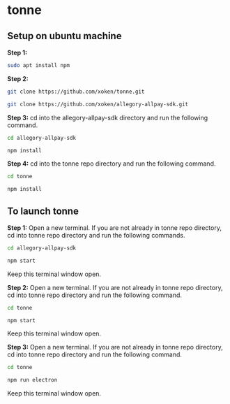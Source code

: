 # tonne

## Setup on ubuntu machine

**Step 1:**

```bash
sudo apt install npm
```

**Step 2:**

```bash
git clone https://github.com/xoken/tonne.git
```

```bash
git clone https://github.com/xoken/allegory-allpay-sdk.git
```

**Step 3:**
cd into the allegory-allpay-sdk directory and run the following command.

```bash
cd allegory-allpay-sdk
```

```bash
npm install
```

**Step 4:**
cd into the tonne repo directory and run the following command.

```bash
cd tonne
```

```bash
npm install
```

## To launch tonne

**Step 1:**
Open a new terminal.
If you are not already in tonne repo directory, cd into tonne repo directory and run the following commands.

```bash
cd allegory-allpay-sdk
```

```bash
npm start
```

Keep this terminal window open.

**Step 2:**
Open a new terminal.
If you are not already in tonne repo directory, cd into tonne repo directory and run the following command.

```bash
cd tonne
```

```bash
npm start
```

Keep this terminal window open.

**Step 3:**
Open a new terminal.
If you are not already in tonne repo directory, cd into tonne repo directory and run the following command.

```bash
cd tonne
```

```bash
npm run electron
```

Keep this terminal window open.
